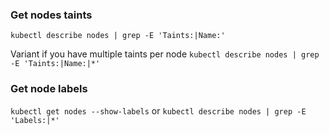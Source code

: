 ### Get nodes taints

`kubectl describe nodes | grep -E 'Taints:|Name:'`

Variant if you have multiple taints per node
`kubectl describe nodes | grep -E 'Taints:|Name:|*'`

### Get node labels

`kubectl get nodes --show-labels` or `kubectl describe nodes | grep -E 'Labels:|*'`